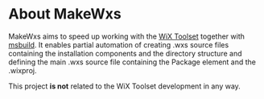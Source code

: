 
# About MakeWxs

MakeWxs aims to speed up working with the [WiX Toolset](https://wixtoolset.org/) together with [msbuild](https://learn.microsoft.com/en-us/visualstudio/msbuild/). It enables partial automation of creating .wxs source files containing the installation components and the directory structure and defining the main .wxs source file containing the Package element and the .wixproj.

This project **is not** related to the WiX Toolset development in any way.


